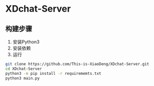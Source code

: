 # XDchat-Server

## 构建步骤

1. 安装Python3
2. 安装依赖
3. 运行

```bash
git clone https://github.com/This-is-XiaoDeng/XDchat-Server.git
cd XDchat-Server
python3 -m pip install -r requirememts.txt
python3 main.py
```
